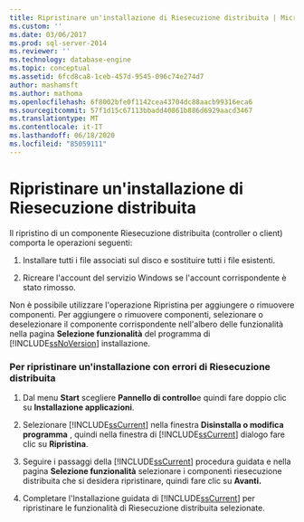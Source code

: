 ```yaml
---
title: Ripristinare un'installazione di Riesecuzione distribuita | Microsoft Docs
ms.custom: ''
ms.date: 03/06/2017
ms.prod: sql-server-2014
ms.reviewer: ''
ms.technology: database-engine
ms.topic: conceptual
ms.assetid: 6fcd8ca8-1ceb-457d-9545-096c74e274d7
author: mashamsft
ms.author: mathoma
ms.openlocfilehash: 6f8002bfe0f1142cea43704dc88aacb99316eca6
ms.sourcegitcommit: 57f1d15c67113bbadd40861b886d6929aacd3467
ms.translationtype: MT
ms.contentlocale: it-IT
ms.lasthandoff: 06/18/2020
ms.locfileid: "85059111"
---
```

# <a name="repair-a-distributed-replay-installation"></a>Ripristinare un'installazione di Riesecuzione distribuita
  Il ripristino di un componente Riesecuzione distribuita (controller o client) comporta le operazioni seguenti:  
  
1.  Installare tutti i file associati sul disco e sostituire tutti i file esistenti.  
  
2.  Ricreare l'account del servizio Windows se l'account corrispondente è stato rimosso.  
  
 Non è possibile utilizzare l'operazione Ripristina per aggiungere o rimuovere componenti. Per aggiungere o rimuovere componenti, selezionare o deselezionare il componente corrispondente nell'albero delle funzionalità nella pagina **Selezione funzionalità** del programma di [!INCLUDE[ssNoVersion](../../includes/ssnoversion-md.md)] installazione.  
  
### <a name="to-repair-a-failed-installation-of-distributed-replay"></a>Per ripristinare un'installazione con errori di Riesecuzione distribuita  
  
1.  Dal menu **Start** scegliere **Pannello di controllo**e quindi fare doppio clic su **Installazione applicazioni**.  
  
2.  Selezionare [!INCLUDE[ssCurrent](../../includes/sscurrent-md.md)] nella finestra **Disinstalla o modifica programma** , quindi nella finestra di [!INCLUDE[ssCurrent](../../includes/sscurrent-md.md)] dialogo fare clic su **Ripristina**.  
  
3.  Seguire i passaggi della [!INCLUDE[ssCurrent](../../includes/sscurrent-md.md)] procedura guidata e nella pagina **Selezione funzionalità** selezionare i componenti riesecuzione distribuita che si desidera ripristinare, quindi fare clic su **Avanti.**  
  
4.  Completare l'Installazione guidata di [!INCLUDE[ssCurrent](../../includes/sscurrent-md.md)] per ripristinare le funzionalità di Riesecuzione distribuita selezionate.  
  
  

